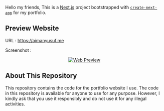 Hello my friends, This is a [Next.js](https://nextjs.org) project bootstrapped with [`create-next-app`](https://nextjs.org/docs/app/api-reference/cli/create-next-app) for my portfolio.

## Preview Website

URL : https://aimanyusuf.me

Screenshot :

<p align="center">
  <a href="http://nestjs.com/" target="blank"><img src="https://aimanyusuf.me/img/web-preview.png" alt="Web Preview" /></a>
</p>

## About This Repository

This repository contains the code for the portfolio website I use. The code in this repository is available for anyone to use for any purpose. However, I kindly ask that you use it responsibly and do not use it for any illegal activities.

